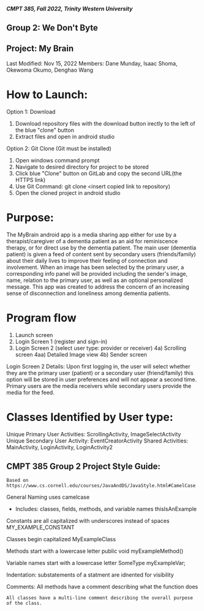 ##### CMPT 385, Fall 2022, Trinity Western University
## Group 2: We Don't Byte
## Project: My Brain

Last Modified: Nov 15, 2022
Members: Dane Munday, Isaac Shoma, Okewoma Okumo, Denghao Wang


# How to Launch:
Option 1: Download
1) Download repository files with the download button irectly to the left of the blue "clone" button
2) Extract files and open in android studio

Option 2: Git Clone (Git must be installed)
1) Open windows command prompt
2) Navigate to desired directory for project to be stored
3) Click blue "Clone" button on GitLab and copy the second URL(the HTTPS link)
4) Use Git Command: git clone <insert copied link to repository)
5) Open the cloned project in android studio


# Purpose:
The MyBrain android app is a media sharing app either for use by a therapist/caregiver
of a dementia patient as an aid for reminiscence therapy, or for direct use by the dementia patient.
The main user (dementia patient) is given a feed of content sent by secondary users (friends/family)
about their daily lives to improve their feeling of connection and involvement. When an image has
been selected by the primary user, a corresponding info panel will be provided including the
sender's image, name, relation to the primary user, as well as an optional personalized message.
This app was created to address the concern of an increasing sense of disconnection and loneliness
among dementia patients.

# Program flow
1)   Launch screen
2)   Login Screen 1 (register and sign-in)
3)   Login Screen 2 (select user type: provider or receiver)
4a)  Scrolling screen
4aa) Detailed Image view
4b)  Sender screen 

Login Screen 2 Details:
Upon first logging in, the user will select whether they are the primary user (patient) or a
secondary user (friend/family) this option will be stored in user preferences and will not appear
a second time. Primary users are the media receivers while secondary users provide the media for the feed.

# Classes Identified by User type:
Unique Primary User Activities: ScrollingActivity, ImageSelectActivity
Unique Secondary User Activity: EventCreatorActivity
Shared Activities: MainActivity, LoginActivity, LoginActivity2




## CMPT 385 Group 2 Project Style Guide:
    Based on https://www.cs.cornell.edu/courses/JavaAndDS/JavaStyle.html#CamelCase

General Naming uses camelcase
- Includes: classes, fields, methods, and variable names
    thisIsAnExample

Constants are all capitalized with underscores instead of spaces
    MY_EXAMPLE_CONSTANT

Classes begin capitalized
    MyExampleClass

Methods start with a lowercase letter
    public void myExampleMethod()

Variable names start with a lowercase letter
    SomeType myExampleVar;


Indentation:
    substatements of a statment are idnented for visibility

Comments:
    All methods have a comment describing what the function does

    All classes have a multi-line comment describing the overall purpose of the class.